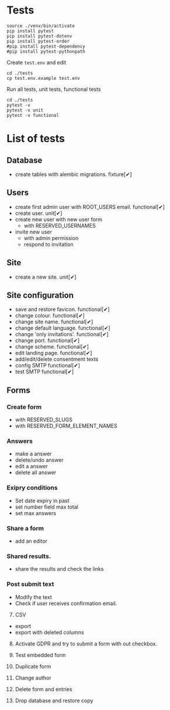 # Tests

```
source ./venv/bin/activate
pip install pytest
pip install pytest-dotenv
pip install pytest-order
#pip install pytest-dependency
#pip install pytest-pythonpath
```

Create `test.env` and edit
```
cd ./tests
cp test.env.example test.env
```

Run all tests, unit tests, functional tests

```
cd ./tests
pytest -v
pytest -v unit
pytest -v functional
```


# List of tests

## Database
  * create tables with alembic migrations. fixture[✔]

## Users
  * create first admin user with ROOT_USERS email. functional[✔]
  * create user. unit[✔]
  * create new user with new user form
    * with RESERVED_USERNAMES
  * invite new user
    * with admin permission
    * respond to invitation

## Site
  * create a new site. unit[✔]

## Site configuration
  * save and restore favicon. functional[✔]
  * change colour. functional[✔]
  * change site name. functional[✔]
  * change default language. functional[✔]
  * change 'only invitations'. functional[✔]
  * change port. functional[✔]
  * change scheme. functional[✔]
  * edit landing page. functional[✔]
  * add/edit/delete consentment texts
  * config SMTP functional[✔]
  * test SMTP functional[✔]



## Forms
### Create form
  * with RESERVED_SLUGS
  * with RESERVED_FORM_ELEMENT_NAMES

### Answers
  * make a answer
  * delete/undo answer
  * edit a answer
  * delete all answer

### Exipry conditions
  * Set date expiry in past
  * set number field max total
  * set max answers

### Share a form
  * add an editor

### Shared results.
  * share the results and check the links

### Post submit text
  * Modify  the text
  * Check if user receives confirmation email.

7. CSV
  * export
  * export with deleted columns

8. Activate GDPR and try to submit a form with out checkbox.
9. Test embedded form
10. Duplicate form
11. Change author

12. Delete form and entries

13. Drop database and restore copy
